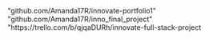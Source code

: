 <link>"github.com/Amanda17R/innovate-portfolio1"
<link>"github.com/Amanda17R/inno_final_project"
<link>"https://trello.com/b/qjqaDURh/innovate-full-stack-project